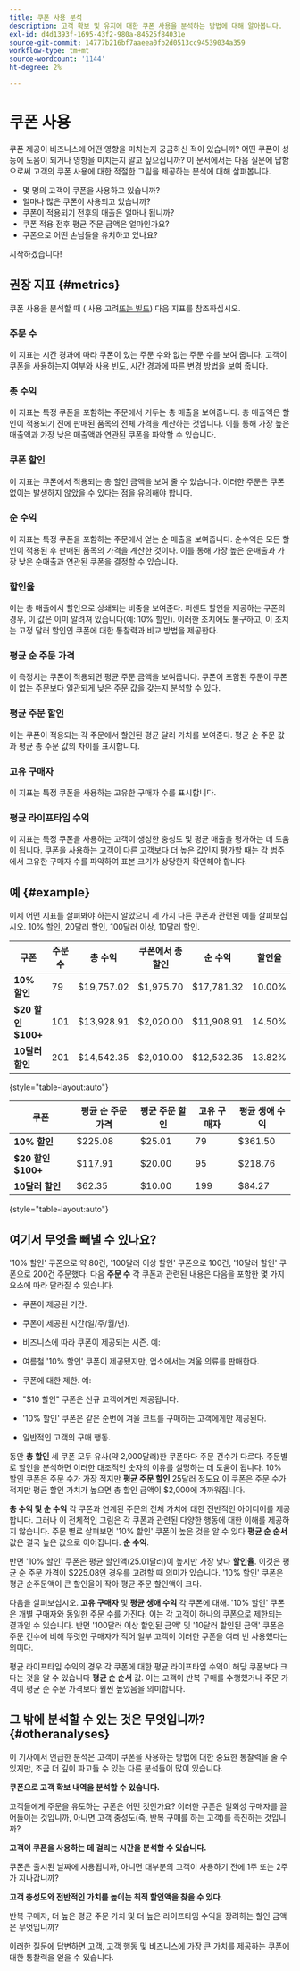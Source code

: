 ```yaml
---
title: 쿠폰 사용 분석
description: 고객 확보 및 유지에 대한 쿠폰 사용을 분석하는 방법에 대해 알아봅니다.
exl-id: d4d1393f-1695-43f2-980a-84525f84031e
source-git-commit: 14777b216bf7aaeea0fb2d0513cc94539034a359
workflow-type: tm+mt
source-wordcount: '1144'
ht-degree: 2%

---
```


# 쿠폰 사용

쿠폰 제공이 비즈니스에 어떤 영향을 미치는지 궁금하신 적이 있습니까? 어떤 쿠폰이 성능에 도움이 되거나 영향을 미치는지 알고 싶으십니까? 이 문서에서는 다음 질문에 답함으로써 고객의 쿠폰 사용에 대한 적절한 그림을 제공하는 분석에 대해 살펴봅니다.

* 몇 명의 고객이 쿠폰을 사용하고 있습니까?
* 얼마나 많은 쿠폰이 사용되고 있습니까?
* 쿠폰이 적용되기 전후의 매출은 얼마나 됩니까?
* 쿠폰 적용 전후 평균 주문 금액은 얼마인가요?
* 쿠폰으로 어떤 손님들을 유치하고 있나요?

시작하겠습니다!

## 권장 지표 {#metrics}

쿠폰 사용을 분석할 때 ( 사용 고려[또는 빌드](../../data-user/reports/ess-manage-data-metrics.md)) 다음 지표를 참조하십시오.

### 주문 수

이 지표는 시간 경과에 따라 쿠폰이 있는 주문 수와 없는 주문 수를 보여 줍니다. 고객이 쿠폰을 사용하는지 여부와 사용 빈도, 시간 경과에 따른 변경 방법을 보여 줍니다.

### 총 수익

이 지표는 특정 쿠폰을 포함하는 주문에서 거두는 총 매출을 보여줍니다. 총 매출액은 할인이 적용되기 전에 판매된 품목의 전체 가격을 계산하는 것입니다. 이를 통해 가장 높은 매출액과 가장 낮은 매출액과 연관된 쿠폰을 파악할 수 있습니다.

### 쿠폰 할인

이 지표는 쿠폰에서 적용되는 총 할인 금액을 보여 줄 수 있습니다. 이러한 주문은 쿠폰 없이는 발생하지 않았을 수 있다는 점을 유의해야 합니다.

### 순 수익

이 지표는 특정 쿠폰을 포함하는 주문에서 얻는 순 매출을 보여줍니다. 순수익은 모든 할인이 적용된 후 판매된 품목의 가격을 계산한 것이다. 이를 통해 가장 높은 순매출과 가장 낮은 순매출과 연관된 쿠폰을 결정할 수 있습니다.

### 할인율

이는 총 매출에서 할인으로 상쇄되는 비중을 보여준다. 퍼센트 할인을 제공하는 쿠폰의 경우, 이 값은 이미 알려져 있습니다(예: 10% 할인). 이러한 조치에도 불구하고, 이 조치는 고정 달러 할인인 쿠폰에 대한 통찰력과 비교 방법을 제공한다.

### 평균 순 주문 가격

이 측정치는 쿠폰이 적용되면 평균 주문 금액을 보여줍니다. 쿠폰이 포함된 주문이 쿠폰이 없는 주문보다 일관되게 낮은 주문 값을 갖는지 분석할 수 있다.

### 평균 주문 할인

이는 쿠폰이 적용되는 각 주문에서 할인된 평균 달러 가치를 보여준다. 평균 순 주문 값과 평균 총 주문 값의 차이를 표시합니다.

### 고유 구매자

이 지표는 특정 쿠폰을 사용하는 고유한 구매자 수를 표시합니다.

### 평균 라이프타임 수익

이 지표는 특정 쿠폰을 사용하는 고객이 생성한 충성도 및 평균 매출을 평가하는 데 도움이 됩니다. 쿠폰을 사용하는 고객이 다른 고객보다 더 높은 값인지 평가할 때는 각 범주에서 고유한 구매자 수를 파악하여 표본 크기가 상당한지 확인해야 합니다.

## 예 {#example}

이제 어떤 지표를 살펴봐야 하는지 알았으니 세 가지 다른 쿠폰과 관련된 예를 살펴보십시오. 10% 할인, 20달러 할인, 100달러 이상, 10달러 할인.

| **쿠폰** | **주문 수** | **총 수익** | **쿠폰에서 총 할인** | **순 수익** | **할인율** |
|-----|-----|-----|-----|-----|-----|
| **10% 할인** | 79 | $19,757.02 | $1,975.70 | $17,781.32 | 10.00% |
| **$20 할인 $100+** | 101 | $13,928.91 | $2,020.00 | $11,908.91 | 14.50% |
| **10달러 할인** | 201 | $14,542.35 | $2,010.00 | $12,532.35 | 13.82% |

{style="table-layout:auto"}


| **쿠폰** | **평균 순 주문 가격** | **평균 주문 할인** | **고유 구매자** | **평균 생애 수익** |
|-----|-----|-----|-----|-----|
| **10% 할인** | $225.08 | $25.01 | 79 | $361.50 |
| **$20 할인 $100+** | $117.91 | $20.00 | 95 | $218.76 |
| **10달러 할인** | $62.35 | $10.00 | 199 | $84.27 |

{style="table-layout:auto"}

## 여기서 무엇을 빼낼 수 있나요?

&#39;10% 할인&#39; 쿠폰으로 약 80건, &#39;100달러 이상 할인&#39; 쿠폰으로 100건, &#39;10달러 할인&#39; 쿠폰으로 200건 주문했다. 다음 **주문 수** 각 쿠폰과 관련된 내용은 다음을 포함한 몇 가지 요소에 따라 달라질 수 있습니다.

* 쿠폰이 제공된 기간.
* 쿠폰이 제공된 시간(일/주/월/년).
* 비즈니스에 따라 쿠폰이 제공되는 시즌. 예:
* 여름철 &#39;10% 할인&#39; 쿠폰이 제공됐지만, 업소에서는 겨울 의류를 판매한다.

* 쿠폰에 대한 제한. 예:
* &quot;$10 할인&quot; 쿠폰은 신규 고객에게만 제공됩니다.
* &#39;10% 할인&#39; 쿠폰은 같은 순번에 겨울 코트를 구매하는 고객에게만 제공된다.

* 일반적인 고객의 구매 행동.

동안 **총 할인** 세 쿠폰 모두 유사(약 2,000달러)한 쿠폰마다 주문 건수가 다르다. 주문별로 할인을 분석하면 이러한 대조적인 숫자의 이유를 설명하는 데 도움이 됩니다. 10% 할인 쿠폰은 주문 수가 가장 적지만 **평균 주문 할인** 25달러 정도요 이 쿠폰은 주문 수가 적지만 평균 할인 가치가 높으면 총 할인 금액이 $2,000에 가까워집니다.

**총 수익 및 순 수익** 각 쿠폰과 연계된 주문의 전체 가치에 대한 전반적인 아이디어를 제공합니다. 그러나 이 전체적인 그림은 각 쿠폰과 관련된 다양한 행동에 대한 이해를 제공하지 않습니다. 주문 별로 살펴보면 &#39;10% 할인&#39; 쿠폰이 높은 것을 알 수 있다 **평균 순 순서** 값은 결국 높은 값으로 이어집니다. **순 수익**.

반면 &#39;10% 할인&#39; 쿠폰은 평균 할인액(25.01달러)이 높지만 가장 낮다 **할인율**. 이것은 평균 순 주문 가격이 $225.08인 경우를 고려할 때 의미가 있습니다. &#39;10% 할인&#39; 쿠폰은 평균 순주문액이 큰 할인율이 작아 평균 주문 할인액이 크다.

다음을 살펴보십시오. **고유 구매자** 및 **평균 생애 수익** 각 쿠폰에 대해. &#39;10% 할인&#39; 쿠폰은 개별 구매자와 동일한 주문 수를 가진다. 이는 각 고객이 하나의 쿠폰으로 제한되는 결과일 수 있습니다. 반면 &#39;100달러 이상 할인된 금액&#39; 및 &#39;10달러 할인된 금액&#39; 쿠폰은 주문 건수에 비해 뚜렷한 구매자가 적어 일부 고객이 이러한 쿠폰을 여러 번 사용했다는 의미다.

평균 라이프타임 수익의 경우 각 쿠폰에 대한 평균 라이프타임 수익이 해당 쿠폰보다 크다는 것을 알 수 있습니다 **평균 순 순서** 값. 이는 고객이 반복 구매를 수행했거나 주문 가격이 평균 순 주문 가격보다 훨씬 높았음을 의미합니다.

## 그 밖에 분석할 수 있는 것은 무엇입니까? {#otheranalyses}

이 기사에서 언급한 분석은 고객이 쿠폰을 사용하는 방법에 대한 중요한 통찰력을 줄 수 있지만, 조금 더 깊이 파고들 수 있는 다른 분석들이 많이 있습니다.

**쿠폰으로 고객 확보 내역을 분석할 수 있습니다.**

고객들에게 주문을 유도하는 쿠폰은 어떤 것인가요? 이러한 쿠폰은 일회성 구매자를 끌어들이는 것입니까, 아니면 고객 충성도(즉, 반복 구매를 하는 고객)를 촉진하는 것입니까?

**고객이 쿠폰을 사용하는 데 걸리는 시간을 분석할 수 있습니다.**

쿠폰은 출시된 날짜에 사용됩니까, 아니면 대부분의 고객이 사용하기 전에 1주 또는 2주가 지나갑니까?

**고객 충성도와 전반적인 가치를 높이는 최적 할인액을 찾을 수 있다.**

반복 구매자, 더 높은 평균 주문 가치 및 더 높은 라이프타임 수익을 장려하는 할인 금액은 무엇입니까?

이러한 질문에 답변하면 고객, 고객 행동 및 비즈니스에 가장 큰 가치를 제공하는 쿠폰에 대한 통찰력을 얻을 수 있습니다.
